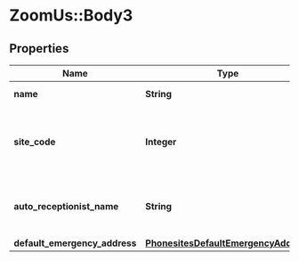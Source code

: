 # ZoomUs::Body3

## Properties
Name | Type | Description | Notes
------------ | ------------- | ------------- | -------------
**name** | **String** | Name of the Site. | 
**site_code** | **Integer** | Identifier for a site. If site code is enabled, this field is required. | [optional] 
**auto_receptionist_name** | **String** | Display name of the [auto-receptionist](https://support.zoom.us/hc/en-us/articles/360021121312-Managing-Auto-Receptionists-and-Integrated-Voice-Response-IVR-) for the site. | 
**default_emergency_address** | [**PhonesitesDefaultEmergencyAddress**](PhonesitesDefaultEmergencyAddress.md) |  | [optional] 


